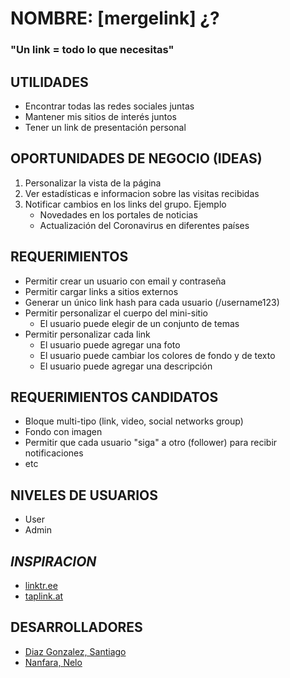 # NOMBRE:  [mergelink] ¿?
### **"Un link = todo lo que necesitas"**

## UTILIDADES
- Encontrar todas las redes sociales juntas
- Mantener mis sitios de interés juntos
- Tener un link de presentación personal

## OPORTUNIDADES DE NEGOCIO (IDEAS)
1. Personalizar la vista de la página
2. Ver estadísticas e informacion sobre las visitas recibidas
3. Notificar cambios en los links del grupo. Ejemplo
	- Novedades en los portales de noticias
	- Actualización del Coronavirus en diferentes países
	
## REQUERIMIENTOS
- Permitir crear un usuario con email y contraseña
- Permitir cargar links a sitios externos
- Generar un único link hash para cada usuario (/username123)
- Permitir personalizar el cuerpo del mini-sitio
    - El usuario puede elegir de un conjunto de temas
- Permitir personalizar cada link
    - El usuario puede agregar una foto
    - El usuario puede cambiar los colores de fondo y de texto
    - El usuario puede agregar una descripción

## REQUERIMIENTOS CANDIDATOS
- Bloque multi-tipo (link, video, social networks group)
- Fondo con imagen
- Permitir que cada usuario "siga" a otro (follower) para recibir notificaciones 
- etc


## NIVELES DE USUARIOS
- User
- Admin
    
## _INSPIRACION_
- [linktr.ee](https://linktr.ee)
- [taplink.at](https://taplink.at/)

## DESARROLLADORES
- [Diaz Gonzalez, Santiago](https://gitlab.com/SantiagoDiazGonzalez "Santi GitLab")
- [Nanfara, Nelo](https://gitlab.com/NNelo "Nelo GitLab")
